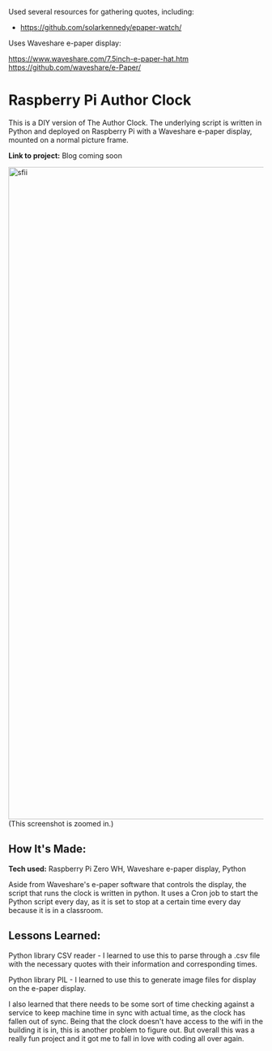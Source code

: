 Used several resources for gathering quotes, including:

- https://github.com/solarkennedy/epaper-watch/

Uses Waveshare e-paper display:

https://www.waveshare.com/7.5inch-e-paper-hat.htm
https://github.com/waveshare/e-Paper/

# Raspberry Pi Author Clock
This is a DIY version of The  Author Clock.  The underlying script is written in Python and deployed on Raspberry Pi with a Waveshare e-paper display, mounted on a normal picture frame.

**Link to project:** Blog coming soon

<img width="1287" alt="sfii" src="https://user-images.githubusercontent.com/5935095/167144136-9a018337-9689-4f96-bc9c-d6b80ff5baec.png">
(This screenshot is zoomed in.)

## How It's Made:

**Tech used:** Raspberry Pi Zero WH, Waveshare e-paper display, Python

Aside from Waveshare's e-paper software that controls the display, the script that runs the clock is written in python. It uses a Cron job to start the Python script every day, as it is set to stop at a certain time every day because it is in a classroom.

## Lessons Learned:

Python library CSV reader - I learned to use this to parse through a .csv file with the necessary quotes with their information and corresponding times.

Python library PIL - I learned to use this to generate image files for display on the e-paper display.

I also learned that there needs to be some sort of time checking against a service to keep machine time in sync with actual time, as the clock has fallen out of sync.  Being that the clock doesn't have access to the wifi in the building it is in, this is another problem to figure out.  But overall this was a really fun project and it got me to fall in love with coding all over again.
